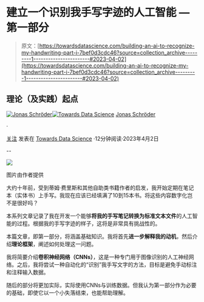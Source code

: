 # 建立一个识别我手写字迹的人工智能 — 第一部分

> 原文：[https://towardsdatascience.com/building-an-ai-to-recognize-my-handwriting-part-i-7bef0d3cdc46?source=collection_archive---------1-----------------------#2023-04-02](https://towardsdatascience.com/building-an-ai-to-recognize-my-handwriting-part-i-7bef0d3cdc46?source=collection_archive---------1-----------------------#2023-04-02)

## 理论（及实践）起点

[](https://jonas-schroeder.medium.com/?source=post_page-----7bef0d3cdc46--------------------------------)[![Jonas Schröder](../Images/2ceb59a8a0de7331311c81c32fcaea06.png)](https://jonas-schroeder.medium.com/?source=post_page-----7bef0d3cdc46--------------------------------)[](https://towardsdatascience.com/?source=post_page-----7bef0d3cdc46--------------------------------)[![Towards Data Science](../Images/a6ff2676ffcc0c7aad8aaf1d79379785.png)](https://towardsdatascience.com/?source=post_page-----7bef0d3cdc46--------------------------------) [Jonas Schröder](https://jonas-schroeder.medium.com/?source=post_page-----7bef0d3cdc46--------------------------------)

·

[关注](https://medium.com/m/signin?actionUrl=https%3A%2F%2Fmedium.com%2F_%2Fsubscribe%2Fuser%2F76922c5a6a05&operation=register&redirect=https%3A%2F%2Ftowardsdatascience.com%2Fbuilding-an-ai-to-recognize-my-handwriting-part-i-7bef0d3cdc46&user=Jonas+Schr%C3%B6der&userId=76922c5a6a05&source=post_page-76922c5a6a05----7bef0d3cdc46---------------------post_header-----------) 发表在 [Towards Data Science](https://towardsdatascience.com/?source=post_page-----7bef0d3cdc46--------------------------------) ·12分钟阅读·2023年4月2日[](https://medium.com/m/signin?actionUrl=https%3A%2F%2Fmedium.com%2F_%2Fvote%2Ftowards-data-science%2F7bef0d3cdc46&operation=register&redirect=https%3A%2F%2Ftowardsdatascience.com%2Fbuilding-an-ai-to-recognize-my-handwriting-part-i-7bef0d3cdc46&user=Jonas+Schr%C3%B6der&userId=76922c5a6a05&source=-----7bef0d3cdc46---------------------clap_footer-----------)

--

[](https://medium.com/m/signin?actionUrl=https%3A%2F%2Fmedium.com%2F_%2Fbookmark%2Fp%2F7bef0d3cdc46&operation=register&redirect=https%3A%2F%2Ftowardsdatascience.com%2Fbuilding-an-ai-to-recognize-my-handwriting-part-i-7bef0d3cdc46&source=-----7bef0d3cdc46---------------------bookmark_footer-----------)![](../Images/383b2040b10b7cd8b492bb2bf80f1f94.png)

图片由作者提供

大约十年前，受到蒂姆·费里斯和其他自助类书籍作者的启发，我开始定期在笔记本（实体书）上手写。我现在应该已经填满了10到15本书。将这些内容数字化岂不是很好吗？

本系列文章记录了我在开发一个能够**将我的手写笔记转换为标准文本文件**的人工智能的过程。根据我的手写字迹的样子，这将是非常具有挑战性的。

本篇文章，即第一部分，将涵盖基础知识。我将首先**进一步解释我的动机**，然后介绍**理论框架**，阐述如何处理这一问题。

我将简要介绍**卷积神经网络（CNNs）**，这是一种专门用于图像识别的人工神经网络。之后，我将尝试一种自动化的“识别”我手写文字的方法，目标是避免手动标注和注释输入数据。

随后的部分将更加实际，实际使用CNNs与训练数据。但我认为第一部分作为必要的基础，即使它以一个小失落结束，也能帮助理解。
